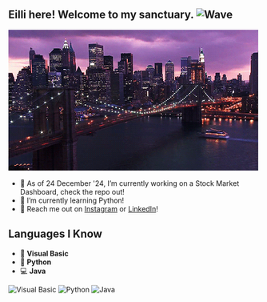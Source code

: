 ## Eilli here! Welcome to my sanctuary. ![Wave](https://media.giphy.com/media/ASd0Ukj0y3qMM/giphy.gif)  

![](./31e8d1085e630936bcfeae5ed7a85f0c.gif)

- 🔭 As of 24 December '24, I’m currently working on a Stock Market Dashboard, check the repo out!
- 🌱 I’m currently learning Python!
- 🌹  Reach me out on [Instagram](https://www.instagram.com/eillifonggg/) or [LinkedIn](https://www.linkedin.com/in/eilliyahfong/)!

## Languages I Know

- 📘 **Visual Basic**
- 🐍 **Python**
- 💻 **Java**

![Visual Basic](https://img.shields.io/badge/Visual%20Basic-5C2D91?style=for-the-badge&logo=dotnet&logoColor=white)
![Python](https://img.shields.io/badge/Python-3776AB?style=for-the-badge&logo=python&logoColor=white)
![Java](https://img.shields.io/badge/Java-F7DF1E?style=for-the-badge&logo=java&logoColor=white)

<!--
**guccidoge/guccidoge** is a ✨ _special_ ✨ repository because its `README.md` (this file) appears on your GitHub profile.

Here are some ideas to get you started:

- 🔭 I’m currently working on ...
- 🌱 I’m currently learning ...
- 👯 I’m looking to collaborate on ...
- 🤔 I’m looking for help with ...
- 💬 Ask me about ...
- 📫 How to reach me: ...
- 😄 Pronouns: ...
- ⚡ Fun fact: ...
-->

